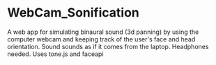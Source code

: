 # WebCam_Sonification

A web app for simulating binaural sound (3d panning) by using the computer webcam and keeping track of the user's face and head orientation. Sound sounds as if it comes from the laptop. Headphones needed. Uses tone.js and faceapi 
